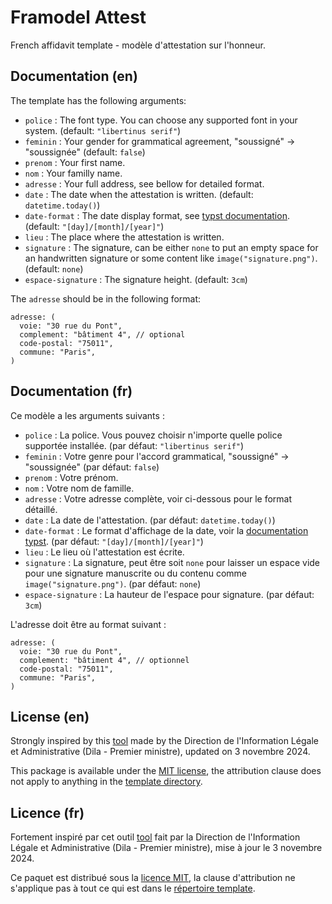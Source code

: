 
# Framodel Attest

French affidavit template - modèle d'attestation sur l'honneur.


## Documentation (en)

The template has the following arguments:
- `police` : The font type. You can choose any supported font in your system. (default: `"libertinus serif"`)
- `feminin` : Your gender for grammatical agreement, "soussigné" -> "soussignée" (default: `false`)
- `prenom` : Your first name.
- `nom` : Your familly name.
- `adresse` : Your full address, see bellow for detailed format.
- `date` : The date when the attestation is written. (default: `datetime.today()`)
- `date-format` : The date display format, see [typst documentation](https://typst.app/docs/reference/foundations/datetime/#format). (default: `"[day]/[month]/[year]"`)
- `lieu` : The place where the attestation is written.
- `signature` : The signature, can be either `none` to put an empty space for an handwritten signature or some content like `image("signature.png")`. (default: `none`)
- `espace-signature` : The signature height. (default: `3cm`)

The `adresse` should be in the following format:
```typst
adresse: (
  voie: "30 rue du Pont",
  complement: "bâtiment 4", // optional
  code-postal: "75011",
  commune: "Paris",
)
```


## Documentation (fr)

Ce modèle a les arguments suivants :
- `police` : La police. Vous pouvez choisir n'importe quelle police supportée installée. (par défaut: `"libertinus serif"`)
- `feminin` : Votre genre pour l'accord grammatical, "soussigné" -> "soussignée" (par défaut: `false`)
- `prenom` : Votre prénom.
- `nom` : Votre nom de famille.
- `adresse` : Votre adresse complète, voir ci-dessous pour le format détaillé.
- `date` : La date de l'attestation. (par défaut: `datetime.today()`)
- `date-format` : Le format d'affichage de la date, voir la [documentation typst](https://typst.app/docs/reference/foundations/datetime/#format). (par défaut: `"[day]/[month]/[year]"`)
- `lieu` : Le lieu où l'attestation est écrite.
- `signature` : La signature, peut être soit `none` pour laisser un espace vide pour une signature manuscrite ou du contenu comme `image("signature.png")`. (par défaut: `none`)
- `espace-signature` : La hauteur de l'espace pour signature. (par défaut: `3cm`)

L'adresse doit être au format suivant :
```typst
adresse: (
  voie: "30 rue du Pont",
  complement: "bâtiment 4", // optionnel
  code-postal: "75011",
  commune: "Paris",
)
```


## License (en)

Strongly inspired by this
[tool](https://www.service-public.fr/simulateur/calcul/AttestationHonneur)
made by the Direction de l'Information Légale et Administrative (Dila - Premier ministre),
updated on 3 novembre 2024.

This package is available under the
[MIT license](https://github.com/glpda/framodel/blob/master/LICENSE),
the attribution clause does not apply to anything in the
[template directory](template).


## Licence (fr)

Fortement inspiré par cet outil
[tool](https://www.service-public.fr/simulateur/calcul/AttestationHonneur)
fait par la Direction de l'Information Légale et Administrative (Dila - Premier ministre),
mise à jour le 3 novembre 2024.

Ce paquet est distribué sous la
[licence MIT](https://github.com/glpda/framodel/blob/master/LICENSE),
la clause d'attribution ne s'applique pas à tout ce qui est dans le
[répertoire template](template).


